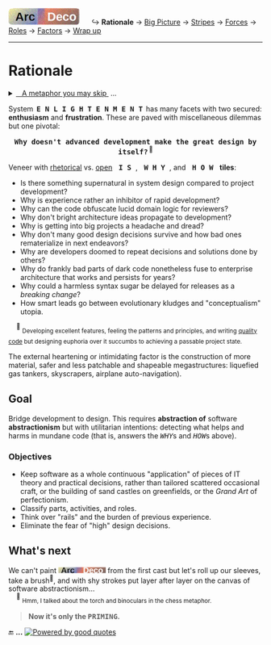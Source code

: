 [![Arc Deco.](../../../../_rsc/_img/ArcDeco/ArcDeco-bar-h33px_rounded.jpg)](../../README.md) &nbsp;&nbsp;&nbsp;&nbsp;&nbsp;↪️&nbsp;**Rationale** -> [Big Picture](../02.BigPict/README.md) -> [Stripes](../03.Stripes/README.md) -> [Forces](../04.Forces/README.md) -> [Roles](../05.Roles/README.md) -> [Factors](../06.Factors/README.md) -> [Wrap&nbsp;up](../07.Wrapping/README.md)

---

# Rationale

<details><summary><ins>&nbsp;&nbsp;&nbsp;A metaphor you may skip&nbsp;</ins>&nbsp;...</summary>
&nbsp;&nbsp;&nbsp;&nbsp;&nbsp;... but (thanks) you've clicked.

<p dir="rtl">A cherry-picked <b>metaphor</b><br />.simplifies explanation<br />(.At times even for readers)</p>

<table><tr valign="top"><td><p><b>Figure of chess is a universal figure of speech...</b><sup>♟️</sup></p>
  <p><img alt="&nbsp;IT chess phantasy" src="../../../../_rsc/_img/illus/ChessIT.jpg" /></p>
<div dir="rtl"><sub>or I'm boring and unimaginative to&nbsp;&#8230;&nbsp;</sub><sup>♟️</sup><br><sub>.propose better and smarter analogies</sub></div>
  <br /><br /></bre><blockquote><b>Who is the opponent in software?</b><br />
  Not a customer, a manager, or a user.<br />The development!</blockquote>
</td><td>
<p>♕♛&nbsp;Learning elementary programming and the rules of the checkered strategy are both fast and attainable for the masses. 
Starting programming resembles games of neophytes: <i>blitz</i> (wins follow fails), fun, and visibly improving.</p>

<p>♖♜&nbsp;Understanding and learning principles and check patterns will prevent blunders but not positional traps of better opponents.<br />
In like manner, a keen junior will soon write good pieces of code but shaky solutions.</p>

<p>♗♝&nbsp;Chess openings rest on studied memorized decisions and strong theory. In software, it means IT education, selection of platforms, frameworks, and external parts, when experimentation and creativity are abnormal</p>

<p>♘♞&nbsp;Then the perception of combinatory vastness and the need to think in several moves lifts the curtain of first naive impressions.<br />
"Moves" in software are multilevel projections over digits and their calculations with enormous space <code><b>&gt;</b>&thinsp;8x8</code> for phantasies and alternative solutions.</p>

<p>To rise to a higher rank requires a "binocular" of passion and a "torch" of theory. The number of games or written applications won't break the ceiling.<sup>👑</sup></p>
  
<p>In chess theoretical roadmaps and schools lead to higher ratings, which ruthlessly show one's place. <ins>Here the metaphor breaks down.</ins> 
Software ways to craftsmanship are inscrutable and assessed by eye.</p>
<div dir="rtl"><sub>&mdash;&nbsp;Major chess servers can brag about legends&nbsp;&nbsp;&mdash; not bots, pausing for sleep only</sub><sup>👑</sup><br /><sub>.with an enormous number of games but amateur slightly growing ELO ratings</sub></div>

</td></tr></table>

\_________________________________________________________________________________________________________</details>

System &thinsp;<samp><b>E&thinsp;N&thinsp;L&thinsp;I&thinsp;G&thinsp;H&thinsp;T&thinsp;E&thinsp;N&thinsp;M&thinsp;E&thinsp;N&thinsp;T</b></samp>&thinsp; has many facets with two secured: <b>enthusiasm</b> and <b>frustration</b>. These are paved with miscellaneous dilemmas but one pivotal:

<p align="center"><b><samp>Why doesn't advanced development make the great design by itself?</samp>&thinsp;<sup>🙋</sup></b></p>

Veneer with <ins>rhetorical</ins> vs. <ins>open</ins> <kbd>&thinsp;<samp><b>I&thinsp;S</b></samp>&thinsp;</kbd>, <kbd>&thinsp;<samp><b>W&thinsp;H&thinsp;Y</b></samp>&thinsp;</kbd>, and <kbd>&thinsp;<samp><b>H&thinsp;O&thinsp;W</b></samp>&thinsp;</kbd> **tiles**:

* Is there something supernatural in system design compared to project development?
* Why is experience rather an inhibitor of rapid development?
* Why can the code obfuscate lucid domain logic for reviewers?
* Why don't bright architecture ideas propagate to development?
* Why is getting into big projects a headache and dread?
* Why don't many good design decisions survive and how bad ones rematerialize in next endeavors?
* Why are developers doomed to repeat decisions and solutions done by others?
* Why do frankly bad parts of dark code nonetheless fuse to enterprise architecture that works and persists for years?
* Why could a harmless syntax sugar be delayed for releases as a _breaking change_? 
* How smart leads go between evolutionary kludges and "conceptualism" utopia.

&nbsp;&nbsp;&nbsp;&nbsp;<sup>🙋</sup> <sub>Developing excellent features, feeling the patterns and principles, and writing [quality code](../../../QA/README+/code-quality.md) but designing euphoria over it succumbs to achieving a passable project state.</sub>

The external heartening or intimidating factor is the construction of more material, safer and less patchable and shapeable megastructures: liquefied gas tankers, skyscrapers, airplane auto-navigation).

## Goal

Bridge development to design.
This requires **abstraction of** software **abstractionism** but with utilitarian intentions: detecting what helps and harms in mundane code (that is, answers the <samp><i>WHY</i></samp>s and <samp><i>HOW</i></samp>s above).

### Objectives

* Keep software as a whole continuous "application" of pieces of IT theory and practical decisions, rather than tailored scattered occasional craft, or the building of sand castles on greenfields, or the _Grand Art_ of perfectionism.
* Classify parts, activities, and roles.
* Think over "rails" and the burden of previous experience.
* Eliminate the fear of "high" design decisions.

## What's next


We can't paint <picture><img alt="&thinsp;Arc&nbsp;Deco" src="../../../../_rsc/_img/ArcDeco/ArcDeco-bar-12px.jpg" /></picture> from the first cast but let's roll up our sleeves, take a brush<sup>🔦</sup>, and with shy strokes put layer after layer on the canvas of software abstractionism...\
&nbsp;&nbsp;&nbsp;&nbsp;<sup>🔦</sup> <sub>Hmm, I talked about the torch and binoculars in the chess metaphor.</sub>

> **Now it's only the <samp>PRIMING</samp>.**

🔚 **...** [![Powered by good quotes](https://img.shields.io/badge/💡Powered-💬by_quotes-Cyan?style=flat&labelColor=CornflowerBlue&color=CornflowerBlue)](../../../../pencraft/README+/quotes/README+/cornerstones.md)
